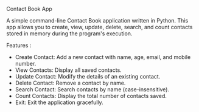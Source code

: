 Contact Book App

A simple command-line Contact Book application written in Python. This app allows you to create, view, update, delete, search, and count contacts stored in memory during the program's execution.

Features :

- Create Contact: Add a new contact with name, age, email, and mobile number.
- View Contacts: Display all saved contacts.
- Update Contact: Modify the details of an existing contact.
- Delete Contact: Remove a contact by name.
- Search Contact: Search contacts by name (case-insensitive).
- Count Contacts: Display the total number of contacts saved.
- Exit: Exit the application gracefully.
